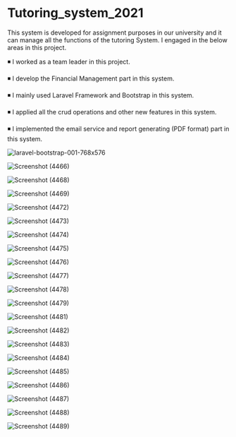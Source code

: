 # Tutoring_system_2021


This system is developed for assignment purposes in our university and it can manage all the functions of the tutoring System. I engaged in the below areas in this project.   

◾  I  worked as a team leader in this project.

◾  I develop the Financial Management part in this system.

◾  I mainly used Laravel Framework and Bootstrap in this system.

◾  I applied all the crud operations and other new features in this system.

◾ I implemented the email service and report    generating (PDF format) part in this system.


![laravel-bootstrap-001-768x576](https://user-images.githubusercontent.com/95535148/147684299-c23e4adc-b46a-4a82-b8dc-89adf06b2f7b.png)


![Screenshot (4466)](https://user-images.githubusercontent.com/95535148/147684305-580a2561-a7ea-41ee-8a91-2b1569bc809f.png)


![Screenshot (4468)](https://user-images.githubusercontent.com/95535148/147684309-8c27d63e-d635-459b-b15a-66cf85c90a76.png)


![Screenshot (4469)](https://user-images.githubusercontent.com/95535148/147684313-3871999a-9910-496e-97b0-c77795a793bd.png)


![Screenshot (4472)](https://user-images.githubusercontent.com/95535148/147684316-7d4a9578-4257-4c05-aec2-9e6125fdcad6.png)


![Screenshot (4473)](https://user-images.githubusercontent.com/95535148/147684319-68bfbb3a-3f32-449c-bdb6-764b25cd2139.png)


![Screenshot (4474)](https://user-images.githubusercontent.com/95535148/147684320-5f22f359-3c99-4f3a-a5fc-fb26a2521b87.png)


![Screenshot (4475)](https://user-images.githubusercontent.com/95535148/147684322-6b9182ba-3ce1-41e9-8082-bd9a5751f987.png)


![Screenshot (4476)](https://user-images.githubusercontent.com/95535148/147684324-60906f74-79d2-47ca-a60c-ee316a3ae962.png)


![Screenshot (4477)](https://user-images.githubusercontent.com/95535148/147684327-d6d03725-760d-44b6-af9e-521db8b42ef4.png)


![Screenshot (4478)](https://user-images.githubusercontent.com/95535148/147684330-d84cec16-eb68-4d33-a4e3-d76a619b3b49.png)


![Screenshot (4479)](https://user-images.githubusercontent.com/95535148/147684331-39e241cc-710f-4321-b70f-e1b960affa05.png)


![Screenshot (4481)](https://user-images.githubusercontent.com/95535148/147684333-86b6328f-135e-404e-8751-d192a97b577b.png)


![Screenshot (4482)](https://user-images.githubusercontent.com/95535148/147684336-47cb4569-1f3a-4754-9fb2-6aadd6ab046f.png)


![Screenshot (4483)](https://user-images.githubusercontent.com/95535148/147684339-f54f854d-fce2-4397-8753-ef44e272d175.png)


![Screenshot (4484)](https://user-images.githubusercontent.com/95535148/147684342-dfa9f62c-aa8b-4731-b2cb-aebf44fd36d7.png)


![Screenshot (4485)](https://user-images.githubusercontent.com/95535148/147684345-7e6d1774-147c-4930-862e-ed19ff5a1792.png)


![Screenshot (4486)](https://user-images.githubusercontent.com/95535148/147684346-a7b4eadb-0a13-48a6-9b8e-1e5c2ebbcdd6.png)


![Screenshot (4487)](https://user-images.githubusercontent.com/95535148/147684347-36cde06a-c251-418c-8f2d-5c4d8f73d428.png)


![Screenshot (4488)](https://user-images.githubusercontent.com/95535148/147684350-24378da5-15de-4be9-a8f5-9f80fd4af669.png)


![Screenshot (4489)](https://user-images.githubusercontent.com/95535148/147684352-4250fe71-369d-47f5-9a34-85d088d5c0ed.png)

